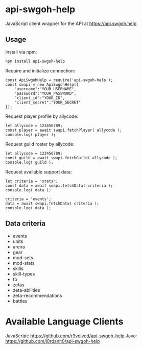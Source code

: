 # api-swgoh-help
JavaScript client wrapper for the API at https://api.swgoh.help


## Usage

Install via npm:

	npm install api-swgoh-help
	
Require and initialize connection:

	const ApiSwgohHelp = require('api-swgoh-help');
	const swapi = new ApiSwgohHelp({
		"username":"YOUR_USERNAME",
		"password":"YOUR_PASSWORD",
		"client_id":"YOUR_ID",
		"client_secret":"YOUR_SECRET"
	});

Request player profile by allycode:

	let allycode = 123456789;
	const player = await swapi.fetchPlayer( allycode );
	console.log( player );
	
Request guild roster by allycode:

	let allycode = 123456789;
	const guild = await swapi.fetchGuild( allycode );
	console.log( guild );

Request available support data:

	let criteria = 'stats';
	const data = await swapi.fetchData( criteria );
	console.log( data );
	
	criteria = 'events';
	data = await swapi.fetchData( criteria );
	console.log( data );

## Data criteria

* events
* units
* arena
* gear
* mod-sets
* mod-stats
* skills
* skill-types
* tb
* zetas
* zeta-abilities
* zeta-recommendations
* battles


# Available Language Clients

JavaScript: https://github.com/r3volved/api-swgoh-help
Java: https://github.com/j0rdanit0/api-swgoh-help
